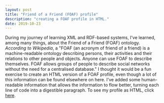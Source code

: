 ```yaml
---
layout: post
title: "Friend of a Friend (FOAF) profile"
description: "creating a FOAF profile in HTML."
date: 2019-10-23
---
```


During my journey of learning XML and RDF-based systems, I've learned, among many things, about the Friend of a Friend (FOAF) ontology. *According to Wikipedia*, a "FOAF (an acronym of friend of a friend) is a machine-readable ontology describing persons, their activities and their relations to other people and objects. Anyone can use FOAF to describe themselves. FOAF allows groups of people to describe social networks without the need for a centralised database." I thought it would be a fun exercise to create an HTML version of a FOAF profile, even though a lot of this information can be found elsewhere on here. I've added some human-readable information that allows the information to flow better, turning each line of code into a digestible paragraph. To see my profile as HTML, click [here](https://aouriri.github.io/assets/foaf.html).
